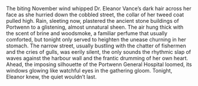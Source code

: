 The biting November wind whipped Dr. Eleanor Vance’s dark hair across her face as she hurried down the cobbled street, the collar of her tweed coat pulled high.  Rain, sleeting now, plastered the ancient stone buildings of Portwenn to a glistening, almost unnatural sheen.  The air hung thick with the scent of brine and woodsmoke, a familiar perfume that usually comforted, but tonight only served to heighten the unease churning in her stomach.  The narrow street, usually bustling with the chatter of fishermen and the cries of gulls, was eerily silent, the only sounds the rhythmic slap of waves against the harbour wall and the frantic drumming of her own heart.  Ahead, the imposing silhouette of the Portwenn General Hospital loomed, its windows glowing like watchful eyes in the gathering gloom.  Tonight, Eleanor knew, the quiet wouldn’t last.
